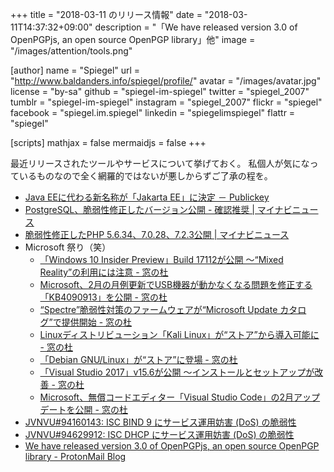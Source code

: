 +++
title = "2018-03-11 のリリース情報"
date =  "2018-03-11T14:37:32+09:00"
description = "「We have released version 3.0 of OpenPGPjs, an open source OpenPGP library」他"
image = "/images/attention/tools.png"

[author]
  name      = "Spiegel"
  url       = "http://www.baldanders.info/spiegel/profile/"
  avatar    = "/images/avatar.jpg"
  license   = "by-sa"
  github    = "spiegel-im-spiegel"
  twitter   = "spiegel_2007"
  tumblr    = "spiegel-im-spiegel"
  instagram = "spiegel_2007"
  flickr    = "spiegel"
  facebook  = "spiegel.im.spiegel"
  linkedin  = "spiegelimspiegel"
  flattr    = "spiegel"

[scripts]
  mathjax = false
  mermaidjs = false
+++

最近リリースされたツールやサービスについて挙げておく。
私個人が気になっているものなので全く網羅的ではないが悪しからずご了承の程を。

- [Java EEに代わる新名称が「Jakarta EE」に決定 － Publickey](http://www.publickey1.jp/blog/18/java_eejakarta_ee.html)
- [PostgreSQL、脆弱性修正したバージョン公開 - 確認推奨 | マイナビニュース](https://news.mynavi.jp/article/20180304-592713/)
- [脆弱性修正したPHP 5.6.34、7.0.28、7.2.3公開 | マイナビニュース](https://news.mynavi.jp/article/20180304-592704/)
- Microsoft 祭り（笑）
    - [「Windows 10 Insider Preview」Build 17112が公開 ～“Mixed Reality”の利用には注意 - 窓の杜](https://forest.watch.impress.co.jp/docs/news/1109773.html)
    - [Microsoft、2月の月例更新でUSB機器が動かなくなる問題を修正する「KB4090913」を公開 - 窓の杜](https://forest.watch.impress.co.jp/docs/news/1109967.html)
    - [“Spectre”脆弱性対策のファームウェアが“Microsoft Update カタログ”で提供開始 - 窓の杜](https://forest.watch.impress.co.jp/docs/news/1109731.html)
    - [Linuxディストリビューション「Kali Linux」が“ストア”から導入可能に - 窓の杜](https://forest.watch.impress.co.jp/docs/news/1109959.html)
    - [「Debian GNU/Linux」が“ストア”に登場 - 窓の杜](https://forest.watch.impress.co.jp/docs/news/1110173.html)
    - [「Visual Studio 2017」v15.6が公開 ～インストールとセットアップが改善 - 窓の杜](https://forest.watch.impress.co.jp/docs/news/1109995.html)
    - [Microsoft、無償コードエディター「Visual Studio Code」の2月アップデートを公開 - 窓の杜](https://forest.watch.impress.co.jp/docs/news/1110483.html)
- [JVNVU#94160143: ISC BIND 9 にサービス運用妨害 (DoS) の脆弱性](http://jvn.jp/vu/JVNVU94160143/)
- [JVNVU#94629912: ISC DHCP にサービス運用妨害 (DoS) の脆弱性](http://jvn.jp/vu/JVNVU94629912/)
- [We have released version 3.0 of OpenPGPjs, an open source OpenPGP library - ProtonMail Blog](https://protonmail.com/blog/openpgpjs-3-release/)
